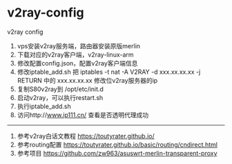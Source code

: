 # v2ray-config
v2ray config

1. vps安装v2ray服务端，路由器安装原版merlin
2. 下载对应的v2ray客户端，v2ray-linux-arm
3. 修改配置config.json，配置v2ray客户端信息
4. 修改iptable_add.sh
   把 iptables -t nat -A V2RAY -d xxx.xx.xx.xx -j RETURN 中的 xxx.xx.xx.xx 修改位v2ray服务器的ip
5. 复制S80v2ray到 /opt/etc/init.d
6. 启动v2ray，可以执行restart.sh
7. 执行iptable_add.sh
8. 访问http://www.ip111.cn/ 查看是否透明代理成功




------
1. 参考v2ray白话文教程 https://toutyrater.github.io/
2. 参考routing配置 https://toutyrater.github.io/basic/routing/cndirect.html
3. 参考项目 https://github.com/zw963/asuswrt-merlin-transparent-proxy
